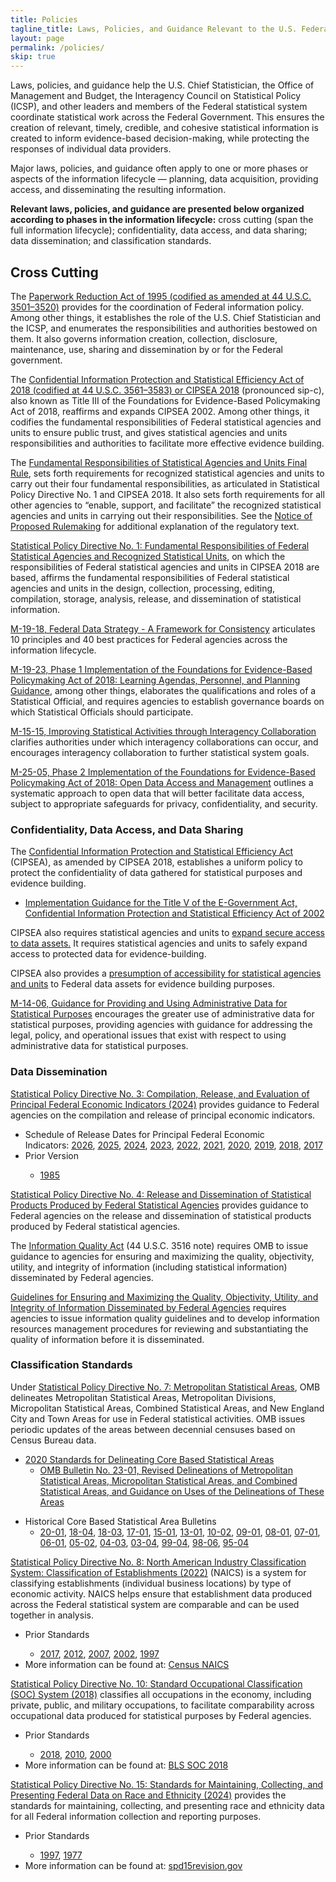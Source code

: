 ```yaml
---
title: Policies
tagline_title: Laws, Policies, and Guidance Relevant to the U.S. Federal Statistical System
layout: page
permalink: /policies/
skip: true
---
```

<p>Laws, policies, and guidance help the U.S. Chief Statistician, the Office of Management and Budget, the Interagency Council on Statistical Policy (ICSP), and other leaders and members of the Federal statistical system coordinate statistical work across the Federal Government. This ensures the creation of relevant, timely, credible, and cohesive statistical information is created to inform evidence-based decision-making, while protecting the responses of individual data providers.</p>

<p>Major laws, policies, and guidance often apply to one or more phases or aspects of the information lifecycle &mdash; planning, data acquisition, providing access, and disseminating the resulting information.</p>

<p><strong>Relevant laws, policies, and guidance are presented below organized according to phases in the information lifecycle:</strong> cross cutting (span the full information lifecycle); confidentiality, data access, and data sharing; data dissemination; and classification standards.</p>

<h2 class="font-serif-lg">Cross Cutting</h2>

<p>The <a href="https://uscode.house.gov/view.xhtml?path=/prelim@title44/chapter35&edition=prelim" class="usa-link--external" target="_blank" rel="noopener" >Paperwork Reduction Act of 1995 (codified as amended at 44 U.S.C. 3501–3520)</a> provides for the coordination of Federal information policy. Among other things, it establishes the role of the U.S. Chief Statistician and the ICSP, and enumerates the responsibilities and authorities bestowed on them. It also governs information creation, collection, disclosure, maintenance, use, sharing and dissemination by or for the Federal government.</p>

<p>The <a href="https://uscode.house.gov/view.xhtml?path=%2Fprelim%40title44%2Fchapter35%2Fsubchapter3&edition=prelim" class="usa-link--external" target="_blank" rel="noopener" >Confidential Information Protection and Statistical Efficiency Act of 2018 (codified at 44 U.S.C. 3561–3583) or CIPSEA 2018</a> (pronounced sip-c), also known as Title III of the Foundations for Evidence-Based Policymaking Act of 2018, reaffirms and expands CIPSEA 2002. Among other things, it codifies the fundamental responsibilities of Federal statistical agencies and units to ensure public trust, and gives statistical agencies and units responsibilities and authorities to facilitate more effective evidence building.</p>

<p>The <a href="https://www.federalregister.gov/public-inspection/2024-23536/fundamental-responsibilities-of-recognized-statistical-agencies-and-units" target="_blank" rel="noopener" class="usa-link--external">Fundamental Responsibilities of Statistical Agencies and Units Final Rule</a>, sets forth requirements for recognized statistical agencies and units to carry out their four fundamental responsibilities, as articulated in Statistical Policy Directive No. 1 and CIPSEA 2018. It also sets forth requirements for all other agencies to “enable, support, and facilitate” the recognized statistical agencies and units in carrying out their responsibilities. See the <a href="https://www.federalregister.gov/documents/2023/08/18/2023-17664/fundamental-responsibilities-of-recognized-statistical-agencies-and-units" target="_blank" rel="noopener" class="usa-link--external">Notice of Proposed Rulemaking</a> for additional explanation of the regulatory text.</p>

<p><a href="http://www.gpo.gov/fdsys/pkg/FR-2014-12-02/pdf/2014-28326.pdf" class="usa-link--external" target="_blank" rel="noopener" >Statistical Policy Directive No. 1: Fundamental Responsibilities of Federal Statistical Agencies and Recognized Statistical Units</a>, on which the responsibilities of Federal statistical agencies and units in CIPSEA 2018 are based, affirms the fundamental responsibilities of Federal statistical agencies and units in the design, collection, processing, editing, compilation, storage, analysis, release, and dissemination of statistical information.</p>

<p><a href="https://www.whitehouse.gov/wp-content/uploads/2019/06/M-19-18.pdf" class="usa-link--external" target="_blank" rel="noopener" >M-19-18, Federal Data Strategy - A Framework for Consistency</a> articulates 10 principles and 40 best practices for Federal agencies across the information lifecycle.</p>

<p><a href="https://www.whitehouse.gov/wp-content/uploads/2019/07/M-19-23.pdf" class="usa-link--external" target="_blank" rel="noopener" >M-19-23, Phase 1 Implementation of the Foundations for Evidence-Based Policymaking Act of 2018: Learning Agendas, Personnel, and Planning Guidance</a>, among other things, elaborates the qualifications and roles of a Statistical Official, and requires agencies to establish governance boards on which Statistical Officials should participate.</p>

<p><a href="https://www.whitehouse.gov/wp-content/uploads/legacy_drupal_files/omb/memoranda/2015/m-15-15.pdf" class="usa-link--external" target="_blank" rel="noopener" >M-15-15, Improving Statistical Activities through Interagency Collaboration</a> clarifies authorities under which interagency collaborations can occur, and encourages interagency collaboration to further statistical system goals.</p>

<p><a href="https://www.whitehouse.gov/wp-content/uploads/2025/01/M-25-05-Phase-2-Implementation-of-the-Foundations-for-Evidence-Based-Policymaking-Act-of-2018-Open-Government-Data-Access-and-Management-Guidance.pdf" class="usa-link--external" target="_blank" rel="noopener" >M-25-05, Phase 2 Implementation of the Foundations for Evidence-Based Policymaking Act of 2018: Open Data Access and Management</a> outlines a systematic approach to open data that will better facilitate data access, subject to appropriate safeguards for privacy, confidentiality, and security.</p>

<h3 class="font-serif-lg">Confidentiality, Data Access, and Data Sharing</h3>

<p>The <a href="https://uscode.house.gov/view.xhtml?path=%2Fprelim%40title44%2Fchapter35%2Fsubchapter3&edition=prelim" class="usa-link--external" target="_blank" rel="noopener" >Confidential Information Protection and Statistical Efficiency Act</a> (CIPSEA), as amended by CIPSEA 2018, establishes a uniform policy to protect the confidentiality of data gathered for statistical purposes and evidence building.
<ul class="usa-list">
  <li><a href="https://www.govinfo.gov/content/pkg/FR-2007-06-15/pdf/E7-11542.pdf" class="usa-link--external" target="_blank" rel="noopener" >Implementation Guidance for the Title V of the E-Government Act, Confidential Information Protection and Statistical Efficiency Act of 2002</a></li>
</ul>
</p>

<p>CIPSEA also requires statistical agencies and units to <a href="https://www.govinfo.gov/content/pkg/USCODE-2018-title44/pdf/USCODE-2018-title44-chap35-subchapIII-partD-sec3582.pdf" class="usa-link--external" target="_blank" rel="noopener" >expand secure access to data assets.</a> It requires statistical agencies and units to safely expand access to protected data for evidence-building.</p>

<p>CIPSEA also provides a <a href="https://www.govinfo.gov/content/pkg/USCODE-2018-title44/pdf/USCODE-2018-title44-chap35-subchapIII-partD-sec3581.pdf" class="usa-link--external" target="_blank" rel="noopener" >presumption of accessibility for statistical agencies and units</a> to Federal data assets for evidence building purposes.</p>

<p><a href="https://www.whitehouse.gov/wp-content/uploads/legacy_drupal_files/omb/memoranda/2014/m-14-06.pdf" class="usa-link--external" target="_blank" rel="noopener" >M-14-06, Guidance for Providing and Using Administrative Data for Statistical Purposes</a> encourages the greater use of administrative data for statistical purposes, providing agencies with guidance for addressing the legal, policy, and operational issues that exist with respect to using administrative data for statistical purposes.</p>

<h3 class="font-serif-lg">Data Dissemination</h3>

<p><a href="https://www.govinfo.gov/content/pkg/FR-2024-02-15/pdf/2024-02972.pdf" class="usa-link--external" target="_blank" rel="noopener" >Statistical Policy Directive No. 3: Compilation, Release, and Evaluation of Principal Federal Economic Indicators (2024)</a> provides guidance to Federal agencies on the compilation and release of principal economic indicators.
<ul class="usa-list">
  <li>
    Schedule of Release Dates for Principal Federal Economic<br> 
    Indicators: 
    <a href="{{ site.baseurl }}/assets/fcsm/files/docs/OMB_pfei_schedule_release_dates_cy2026.pdf">2026</a>,
    <a href="{{ site.baseurl }}/assets/fcsm/files/docs/OMB_pfei_schedule_of_release_dates_2025.pdf">2025</a>, 
    <a href="{{ site.baseurl }}/assets/fcsm/files/docs/OMB_pfei_schedule_of_release_dates_2024.pdf">2024</a>, 
    <a href="{{ site.baseurl }}/assets/fcsm/files/docs/OMB_pfei_schedule_of_release_dates_2023.pdf">2023</a>, 
    <a href="{{ site.baseurl }}/assets/fcsm/files/docs/OMB_pfei_schedule_of_release_dates_2022.pdf">2022</a>, 
    <a href="{{ site.baseurl }}/assets/fcsm/files/docs/OMB_pfei_schedule_of_release_dates_2021.pdf">2021</a>, 
    <a href="{{ site.baseurl }}/assets/fcsm/files/docs/OMB_pfei_schedule_of_release_dates_2020.pdf">2020</a>, 
    <a href="{{ site.baseurl }}/assets/fcsm/files/docs/OMB_pfei_schedule_of_releasedates_2019.pdf">2019</a>, 
    <a href="{{ site.baseurl }}/assets/fcsm/files/docs/OMB_pfei_schedule_of_release_dates_2018.pdf">2018</a>, 
    <a href="{{ site.baseurl }}/assets/fcsm/files/docs/OMB_final_pfei_schedule_of_release_dates_2017.pdf">2017</a>
  </li>
  <li>Prior Version</li>
  <ul class="usa-list">
    <li><a href="{{ site.baseurl }}/assets/fcsm/files/docs/OMB_1985 Statistical Policy Directive No 3.pdf">1985</a></li>
  </ul>
</ul>
</p>

<p><a href="https://www.gpo.gov/fdsys/pkg/FR-2008-03-07/pdf/E8-4570.pdf" class="usa-link--external" target="_blank" rel="noopener" >Statistical Policy Directive No. 4: Release and Dissemination of Statistical Products Produced by Federal Statistical Agencies</a> provides guidance to Federal agencies on the release and dissemination of statistical products produced by Federal statistical agencies.</p>

<p>The <a href="https://www.congress.gov/106/plaws/publ554/PLAW-106publ554.pdf" class="usa-link--external" target="_blank" rel="noopener" >Information Quality Act</a> (44 U.S.C. 3516 note) requires OMB to issue guidance to agencies for ensuring and maximizing the quality, objectivity, utility, and integrity of information (including statistical information) disseminated by Federal agencies.</p>

<p><a href="https://www.govinfo.gov/content/pkg/FR-2002-02-22/pdf/R2-59.pdf" class="usa-link--external" target="_blank" rel="noopener" >Guidelines for Ensuring and Maximizing the Quality, Objectivity, Utility, and Integrity of Information Disseminated by Federal Agencies</a> requires agencies to issue information quality guidelines and to develop information resources management procedures for reviewing and substantiating the quality of information before it is disseminated.</p>

<h3 class="font-serif-lg">Classification Standards</h3>

<p>Under <a href="https://www.federalregister.gov/documents/2021/07/16/2021-15159/2020-standards-for-delineating-core-based-statistical-areas/" class="usa-link--external" target="_blank" rel="noopener" >Statistical Policy Directive No. 7: Metropolitan Statistical Areas</a>, OMB delineates Metropolitan Statistical Areas, Metropolitan Divisions, Micropolitan Statistical Areas, Combined Statistical Areas, and New England City and Town Areas for use in Federal statistical activities. OMB issues periodic updates of the areas between decennial censuses based on Census Bureau data.
<ul class="usa-list">
  <li>
    <span><a href="https://www.govinfo.gov/content/pkg/FR-2021-07-16/pdf/2021-15159.pdf" class="usa-link--external" target="_blank" rel="noopener" >2020 Standards for Delineating Core Based Statistical Areas</a></span>
    <ul class="usa-list">
      <li><a href="https://www.whitehouse.gov/wp-content/uploads/2023/07/OMB-Bulletin-23-01.pdf" class="usa-link--external" target="_blank" rel="noopener" >OMB Bulletin No. 23-01, Revised Delineations of Metropolitan Statistical Areas, Micropolitan Statistical Areas, and Combined Statistical Areas, and Guidance on Uses of the Delineations of These Areas</a></li>
    </ul>
  </li>
</ul>
<ul class="usa-list">
  <li>
    <span>Historical Core Based Statistical Area Bulletins</span>
    <ul class="usa-list">
      <li><a href="https://www.whitehouse.gov/wp-content/uploads/2020/03/Bulletin-20-01.pdf" class="usa-link--external" target="_blank" rel="noopener" >20-01</a>, <a href="https://www.whitehouse.gov/wp-content/uploads/2018/09/Bulletin-18-04.pdf" class="usa-link--external" target="_blank" rel="noopener" >18-04</a>, <a href="https://www.whitehouse.gov/wp-content/uploads/2018/04/OMB-BULLETIN-NO.-18-03-Final.pdf" class="usa-link--external" target="_blank" rel="noopener" >18-03</a>, <a href="https://www.whitehouse.gov/wp-content/uploads/legacy_drupal_files/omb/bulletins/2017/b-17-01.pdf" class="usa-link--external" target="_blank" rel="noopener" >17-01</a>, <a href="https://www.whitehouse.gov/wp-content/uploads/legacy_drupal_files/omb/bulletins/2015/15-01.pdf" class="usa-link--external" target="_blank" rel="noopener" >15-01</a>, <a href="https://www.whitehouse.gov/wp-content/uploads/legacy_drupal_files/omb/bulletins/2013/b13-01.pdf" class="usa-link--external" target="_blank" rel="noopener" >13-01</a>, <a href="https://www.whitehouse.gov/wp-content/uploads/legacy_drupal_files/omb/bulletins/2010/b10-02.pdf" class="usa-link--external" target="_blank" rel="noopener" >10-02</a>, <a href="https://www.whitehouse.gov/wp-content/uploads/legacy_drupal_files/omb/bulletins/2009/09-01.pdf" class="usa-link--external" target="_blank" rel="noopener" >09-01</a>, <a href="https://www.whitehouse.gov/wp-content/uploads/legacy_drupal_files/omb/bulletins/2001-2008/b08-01.pdf" class="usa-link--external" target="_blank" rel="noopener" >08-01</a>, <a href="https://www.whitehouse.gov/wp-content/uploads/legacy_drupal_files/omb/bulletins/2001-2008/b07-01.pdf" class="usa-link--external" target="_blank" rel="noopener" >07-01</a>, <a href="https://www.whitehouse.gov/wp-content/uploads/legacy_drupal_files/omb/bulletins/2001-2008/b06-01_correction_2.pdf" class="usa-link--external" target="_blank" rel="noopener" >06-01</a>, <a href="https://www.whitehouse.gov/wp-content/uploads/2017/11/bulletins_fy05_b05-02.pdf" class="usa-link--external" target="_blank" rel="noopener" >05-02</a>, <a href="https://www.whitehouse.gov/wp-content/uploads/2017/11/bulletins_fy04_b04-03.pdf" class="usa-link--external" target="_blank" rel="noopener" >04-03</a>, <a href="https://www.whitehouse.gov/wp-content/uploads/2017/11/bulletins_b03-04.pdf" class="usa-link--external" target="_blank" rel="noopener" >03-04</a>, <a href="https://www.whitehouse.gov/wp-content/uploads/2017/11/bulletins_b99-04.pdf" class="usa-link--external" target="_blank" rel="noopener" >99-04</a>, <a href="https://www.whitehouse.gov/wp-content/uploads/legacy_drupal_files/omb/bulletins/metro.pdf" class="usa-link--external" target="_blank" rel="noopener" >98-06</a>, <a href="https://www.whitehouse.gov/wp-content/uploads/2017/11/1995_OMB_Bulletin_No_95_04.pdf" class="usa-link--external" target="_blank" rel="noopener" >95-04</a></li>
    </ul>
  </li>
</ul>
</p>

<p><a href="https://www.govinfo.gov/content/pkg/FR-2021-12-21/pdf/2021-27536.pdf" class="usa-link--external" target="_blank" rel="noopener" >Statistical Policy Directive No. 8: North American Industry Classification System: Classification of Establishments (2022)</a> (NAICS) is a system for classifying establishments (individual business locations) by type of economic activity. NAICS helps ensure that establishment data produced across the Federal statistical system are comparable and can be used together in analysis.
<ul class="usa-list">
  <li>Prior Standards</li>
  <ul class="usa-list">
    <li>
      <a href= "{{ site.baseurl }}/assets/files/2016-18774.pdf" class="usa-link--external" target="_blank" rel="noopener">2017</a>, 
      <a href= "{{ site.baseurl }}/assets/files/2011-20997.pdf" class="usa-link--external" target="_blank" rel="noopener">2012</a>, 
      <a href= "{{ site.baseurl }}/assets/files/E6-7414.pdf" class="usa-link--external" class="usa-link--external" target="_blank" rel="noopener">2007</a>, 
      <a href= "{{ site.baseurl }}/assets/files/01-1131.pdf" class="usa-link--external" class="usa-link--external" target="_blank" rel="noopener">2002</a>, 
      <a href= "{{ site.baseurl }}/assets/files/97-8101.pdf" class="usa-link--external" class="usa-link--external" target="_blank" rel="noopener">1997</a>
    </li>
  </ul>
  <li>More information can be found at: <a href="https://www.census.gov/naics/" class="usa-link--external" target="_blank" rel="noopener">Census NAICS</a></li>
</ul>
</p>

<p><a href="https://www.gpo.gov/fdsys/pkg/FR-2017-11-28/pdf/2017-25622.pdf" class="usa-link--external" target="_blank" rel="noopener" >Statistical Policy Directive No. 10: Standard Occupational Classification (SOC) System (2018)</a> classifies all occupations in the economy, including private, public, and military occupations, to facilitate comparability across occupational data produced for statistical purposes by Federal agencies.
<ul class="usa-list">
  <li>Prior Standards</li>
  <ul class="usa-list">
    <li>
      <a href="https://www.govinfo.gov/content/pkg/FR-2017-11-28/pdf/2017-25622.pdf" class="usa-link--external" target="_blank" rel="noopener" >2018</a>, 
      <a href="https://www.govinfo.gov/content/pkg/FR-2009-01-21/pdf/E9-1094.pdf" class="usa-link--external" target="_blank" rel="noopener" >2010</a>,
      <a href= "{{ site.baseurl }}/assets/files/99-25445.pdf" class="usa-link--external" class="usa-link--external" target="_blank" rel="noopener">2000</a>
    </li>
  </ul>
  <li>More information can be found at: <a href="https://www.bls.gov/soc/" class="usa-link--external" target="_blank">BLS SOC 2018</a></li>
</ul>
</p>

<p><a href="https://www.govinfo.gov/content/pkg/FR-2024-03-29/pdf/2024-06469.pdf" class="usa-link--external" target="_blank" rel="noopener" >Statistical Policy Directive No. 15: Standards for Maintaining, Collecting, and Presenting Federal Data on Race and Ethnicity (2024)</a> provides the standards for maintaining, collecting, and presenting race and ethnicity data for all Federal information collection and reporting purposes.
<ul class="usa-list">
  <li>Prior Standards</li>
  <ul class="usa-list">
    <li>
      <a href="https://www.govinfo.gov/content/pkg/FR-1997-10-30/pdf/97-28653.pdf" class="usa-link--external" target="_blank" rel="noopener" >1997</a>, 
      <a href="https://www2.census.gov/about/ombraceethnicityitwg/1978-statistical-policy-handbook.pdf" class="usa-link--external" target="_blank" rel="noopener" >1977</a>
    </li>
  </ul>
  <li>More information can be found at: <a href="https://spd15revision.gov/" class="usa-link--external" target="_blank">spd15revision.gov</a></li>
</ul>
</p>